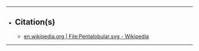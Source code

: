 ***

- ## Citation(s)
  - [en.wikipedia.org | File:Pentalobular.svg - Wikipedia](https://en.wikipedia.org/wiki/File:Pentalobular.svg)

***